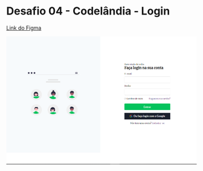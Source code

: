 # Desafio 04 - Codelândia - Login

[Link do Figma](https://www.figma.com/file/Yb9IBH56g7T1hdIyZ3BMNO/Desafios---Codel%C3%A2ndia?node-id=4588%3A37)

![](/codelandia/04/assets/images/page.png)
